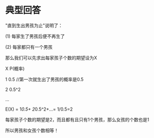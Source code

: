 

# 典型回答  

"直到生出男孩为止"说明了：

 (1) 每家生了男孩后便不再生了 

 (2) 每家都只有一个男孩 



 那么我们可以先求出每家孩子个数的期望设为X 

 X       P(概率) 

 1        0.5 //第一次就生出了男孩的概率是0.5 

 2        0.5^2 

 ... 

 E(X) = 1*0.5+ 2*0.5^2+...= 1/0.5=2



每家孩子个数的期望是2，而且都有且只有1个男孩，那么女孩的个数也是1



所以男孩和女孩个数相等！

